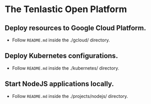 # The Tenlastic Open Platform

## Deploy resources to Google Cloud Platform.

- Follow `README.md` inside the ./gcloud/ directory.

## Deploy Kubernetes configurations.

- Follow `README.md` inside the ./kubernetes/ directory.

## Start NodeJS applications locally.

- Follow `README.md` inside the ./projects/nodejs/ directory.

